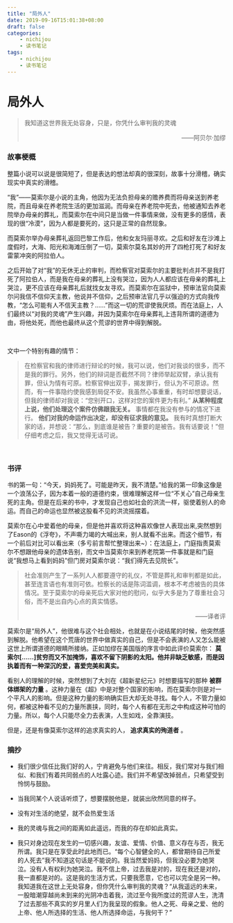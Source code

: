 ```yaml
---
title: "局外人"
date: 2019-09-16T15:01:38+08:00
draft: false
categories:
    - nichijou
    - 读书笔记
tags:
    - nichijou
    - 读书笔记
---
```


# 局外人


>我知道这世界我无处容身，只是，你凭什么审判我的灵魂
><p align=right>——阿贝尔·加缪</p>


### 故事梗概

整篇小说可以说是很简短了，但是表达的想法却真的很深刻，故事十分滑稽，确实现实中真实的滑稽。

“我”——莫索尔是小说的主角，他因为无法负担母亲的赡养费而将母亲送到养老院，而且母亲在养老院生活的更加滋润。而母亲在养老院中死去，他被通知去养老院举办母亲的葬礼，而莫索尔在中间只是当做一件事情来做，没有更多的感情，表现的很“冷漠”，因为人都是要死的，这只是正常的自然现象。

而莫索尔举办母亲葬礼返回巴黎工作后，他和女友玛丽寻欢。之后和好友在沙滩上度假时，大海、阳光和海滩压倒了一切，莫索尔莫名其妙的开了四枪打死了和好友雷蒙冲突的阿拉伯人。

之后开始了对“我”的无休无止的审判，而检察官对莫索尔的主要批判点并不是我打死了阿拉伯人，而是我在母亲的葬礼上没有哭泣，因为人人都应该在母亲的葬礼上哭泣，更不应该在母亲葬礼后就找女友寻欢。而莫索尔在监狱中，预审法官向莫索尔问我信不信仰天主教，他说并不信仰，之后预审法官几乎以强迫的方式向我传教，“怎么可能有人不信天主教？……”而这一切的荒谬使我厌烦。而在法庭上，人们最终以“对我的灵魂”产生兴趣，并因为莫索尔在母亲葬礼上违背所谓的道德为由，将他处死，而他也最终从这个荒谬的世界中得到解脱。

<br/>

文中一个特别有趣的情节：
>在检察官和我的律师进行辩论的时候，我可以说，他们对我谈的很多，而不是我的罪行。另外，他们的辩词是否截然不同？律师举起双臂，承认我有罪，但认为情有可原。检察官伸出双手，揭发罪行，但认为不可原谅。然而，有一件事隐约使我感到局促不安。我虽然心事重重，有时却想要说话，但我的律师却对我说：“您别开口，这样对您的案件更为有利。” **从某种程度上说，他们处理这个案件仿佛跟我无关。** 事情都在我没有参与的情况下进行。 **他们对我的命运作出决定，却没有征求我的意见。** 我有时真想打断大家的话，并想说：“那么，到底谁是被告？重要的是被告。我有话要说！”但仔细考虑之后，我又觉得无话可说。

<br/>

### 书评

书的第一句：“今天，妈妈死了。可能是昨天，我不清楚。”给我的第一印象这像是一个浪荡公子，因为本着一般的道德约束，很难理解这样一位“不关心”自己母亲生死的主角。但是在后来的书中，才发现自己也如社会的洪流一样，驱使着别人的命运。而自己的命运也显然被这股看不见的洪流摇摆着。

莫索尔在心中爱着他的母亲，但是他并喜欢将这种喜欢像世人表现出来,突然想到了Eason的《浮夸》，不声嘶力竭的大喊出来，别人就看不出来。而这个细节，有一个前后对比可以看出来（多亏前言帮忙整理出来~）：在法庭上，门庭指责莫索尔不想跟他母亲的遗体告别，而文中当莫索尔来到养老院第一件事就是和门庭说“我想马上看到妈妈”但门房对莫索尔说：“我们得先去见院长”。

>社会准则产生了一系列人人都要遵守的礼仪，不管是葬礼和审判都是如此，甚至连言语也有准则可依。检察长的话是陈词滥调，根本不考虑被告的具体情况。至于莫索尔的母亲死后大家对他的慰问，似乎大多是为了尊重社会习俗，而不是出自内心点的真实情感。
><p align=right>——译者评</p>

莫索尔是“局外人”，他很难与这个社会相处，也就是在小说结尾的时候，他突然感到解脱。他希望在这个荒唐的世界中做真实的自己，但是不会表演的人又怎么能被这世上所谓道德的眼睛所接纳。正如加缪在美国版的序言中如此评价莫索尔： **莫索尔[……]贫穷而又不加掩饰，喜欢不留下阴影的太阳。他并非缺乏敏感，而是因执着而有一种深沉的爱，喜爱完美和真实。**

看别人的理解的时候，突然想到了大刘在《超新星纪元》时想要描写的那种 **被群体绑架的力量** 。这种力量在《超》中是对整个国家的影响，而在莫索尔则是对一个平凡人的影响。但是这种力量的影响确实巨大却无处寻找。每个人，不管力量如何，都被这种看不见的力量所裹挟，同时，每个人有都在无形之中构成这种可怕的力量。所以，每个人只能尽全力去表演，人生如戏，全靠演技。

但是，还是有像莫索尔这样的追求真实的人， **追求真实的殉道者** 。

### 摘抄

*   我们很少信任比我们好的人，宁肯避免与他们来往。相反，我们常对与我们相似、和我们有着共同弱点的人吐露心迹。我们并不希望改掉弱点，只希望受到怜悯与鼓励。

*   当我同某个人说话听烦了，想要摆脱他是，就装出欣然同意的样子。

*   没有对生活的绝望，就不会热爱生活

*   我的灵魂与我之间的距离如此遥远，而我的存在却如此真实。

*   我只对身边现在发生的一切感兴趣，友谊、爱情、价值、意义存在与否，我无所谓。我只是在享受此时此地而已。“每个心智健全的人，都曾期待自己所爱的人死去”我不知道这句话是不能说的。我当然爱妈妈，但我没必要为她哭泣。没有人有权利为她哭泣。我不信上帝，过去我是对的，现在我还是对的，我一直都是对的。这是我的生活方式，只要我愿意，它也可以完全是另一种。我知道我在这世上无处容身，但你凭什么审判我的灵魂？“从我遥远的未来，一股暗潮穿越尚未到来的光阴冲击着我，流过至今我所度过的荒谬人生，洗清了过去那些不真实的岁月里人们为我呈现的假象。他人之死、母亲之爱、他的上帝、他人所选择的生活、他人所选择命运，与我何干？”

